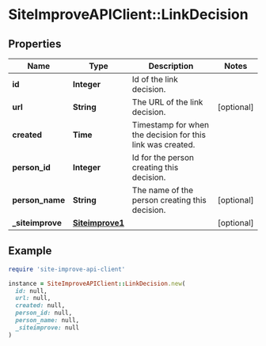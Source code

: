 # SiteImproveAPIClient::LinkDecision

## Properties

| Name | Type | Description | Notes |
| ---- | ---- | ----------- | ----- |
| **id** | **Integer** | Id of the link decision. |  |
| **url** | **String** | The URL of the link decision. | [optional] |
| **created** | **Time** | Timestamp for when the decision for this link was created. |  |
| **person_id** | **Integer** | Id for the person creating this decision. |  |
| **person_name** | **String** | The name of the person creating this decision. | [optional] |
| **_siteimprove** | [**Siteimprove1**](Siteimprove1.md) |  | [optional] |

## Example

```ruby
require 'site-improve-api-client'

instance = SiteImproveAPIClient::LinkDecision.new(
  id: null,
  url: null,
  created: null,
  person_id: null,
  person_name: null,
  _siteimprove: null
)
```

